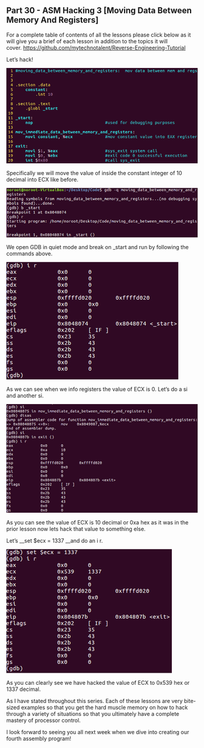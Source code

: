 ## Part 30 - ASM Hacking 3 \[Moving Data Between Memory And Registers\]

For a complete table of contents of all the lessons please click below as it will give you a brief of each lesson in addition to the topics it will cover.&nbsp;https://github.com/mytechnotalent/Reverse-Engineering-Tutorial

Let’s hack!&nbsp;

<div class="slate-resizable-image-embed slate-image-embed__resize-full-width"><img src="/imgs/1520588657073.jpg"/></div>

Specifically we will move the value of inside the constant integer of 10 decimal into ECX like before.

<div class="slate-resizable-image-embed slate-image-embed__resize-full-width"><img src="/imgs/1520171419386.jpg"/></div>

We open GDB in quiet mode and break on \_start and run by following the commands above.&nbsp;

<div class="slate-resizable-image-embed slate-image-embed__resize-middle"><img src="/imgs/1520145740732.jpg"/></div>

As we can see when we info registers the value of ECX is 0. Let’s do a si and another si.&nbsp;

<div class="slate-resizable-image-embed slate-image-embed__resize-full-width"><img src="/imgs/1520198737146.jpg"/></div>

As you can see the value of ECX is 10 decimal or 0xa hex as it was in the prior lesson now lets hack that value to something else.

Let’s __set $ecx = 1337 __and do an i r.

<div class="slate-resizable-image-embed slate-image-embed__resize-middle"><img src="/imgs/1520588657130.jpg"/></div>

As you can clearly see we have hacked the value of ECX to 0x539 hex or 1337 decimal.

As I have stated throughout this series. Each of these lessons are very bite-sized examples so that you get the hard muscle memory on how to hack through a variety of situations so that you ultimately have a complete mastery of processor control.

I look forward to seeing you all next week when we dive into creating our fourth assembly program!